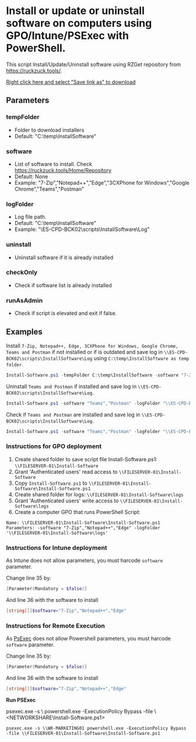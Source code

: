# Install or update or uninstall software on computers using GPO/Intune/PSExec with PowerShell.

This script Install/Update/Uninstall software using RZGet repository from https://ruckzuck.tools/.

[Right click here and select "Save link as" to download](https://raw.githubusercontent.com/juangranados/powershell-scripts/main/Install%20Software%20Locally/Install-Software.ps1)

## Parameters

### tempFolder
* Folder to download installers
* Default: "C:\temp\InstallSoftware"

### software
* List of software to install. Check https://ruckzuck.tools/Home/Repository
* Default: None
* Example: "7-Zip","Notepad++","Edge","3CXPhone for Windows","Google Chrome","Teams","Postman"

###  logFolder
* Log file path.
* Default: "C:\temp\InstallSoftware"
* Example: "\\ES-CPD-BCK02\scripts\InstallSoftware\Log"

###  uninstall
* Uninstall software if it is already installed

###  checkOnly
* Check if software list is already installed

###  runAsAdmin
* Check if script is elevated and exit if false.

## Examples 

Install ```7-Zip, Notepad++, Edge, 3CXPhone for Windows, Google Chrome, Teams and Postman``` if not installed or if is outdated and save log in ```\\ES-CPD-BCK02\scripts\InstallSoftware\Log``` using ```C:\temp\InstallSoftware as temp folder```.

```powershell
Install-Software.ps1 -tempFolder C:\temp\InstallSoftware -software "7-Zip","Notepad++","Edge","3CXPhone for Windows","Google Chrome","Teams","Postman" -logFolder "\\ES-CPD-BCK02\scripts\InstallSoftware\Log"
```
Uninstall ```Teams and Postman``` if installed and save log in ```\\ES-CPD-BCK02\scripts\InstallSoftware\Log```.

```powershell
Install-Software.ps1 -software "Teams","Postman" -logFolder "\\ES-CPD-BCK02\scripts\InstallSoftware\Log" -uninstall
```

Check if ```Teams and Postman``` are installed and save log in ```\\ES-CPD-BCK02\scripts\InstallSoftware\Log```.

```powershell
Install-Software.ps1 -software "Teams","Postman" -logFolder "\\ES-CPD-BCK02\scripts\InstallSoftware\Log" -checkOnly
```
### Instructions for GPO deployment

1. Create shared folder to save script file Install-Software.ps1: ```\\FILESERVER-01\Install-Software```
2. Grant 'Authenticated users' read access to ```\\FILESERVER-01\Install-Software```
3. Copy ```Install-Software.ps1``` to ```\\FILESERVER-01\Install-Software\Install-Software.ps1```
4. Create shared folder for logs: ```\\FILESERVER-01\Install-Software\logs```
5. Grant 'Authenticated users' write access to ```\\FILESERVER-01\Install-Software\logs```
6. Create a computer GPO that runs PowerShell Script:
```
Name: \\FILESERVER-01\Install-Software\Install-Software.ps1
Parameters: -software "7-Zip","Notepad++","Edge" -logFolder '\\FILESERVER-01\Install-Software\logs'
```
### Instructions for Intune deployment
As Intune does not allow parameters, you must harcode ```software``` parameter.

Change line 35 by:
```powershell
[Parameter(Mandatory = $false)]
```

And line 36 with the software to install
```powershell
[string[]]$software="7-Zip","Notepad++","Edge"
```

### Instructions for Remote Execution
As [PsExec](https://docs.microsoft.com/en-us/sysinternals/downloads/psexec) does not allow Powershell parameters, you must harcode ```software``` parameter.

Change line 35 by:
```powershell
[Parameter(Mandatory = $false)]
```

And line 36 with the software to install
```powershell
[string[]]$software="7-Zip","Notepad++","Edge"
```
**Run PSExec**

psexec.exe -s \\<COMPUTERNAME> powershell.exe -ExecutionPolicy Bypass -file \\<NETWORKSHARE\Install-Software.ps1>

```
psexec.exe -s \\WK-MARKETING01 powershell.exe -ExecutionPolicy Bypass -file \\FILESERVER-01\Install-Software\Install-Software.ps1
```